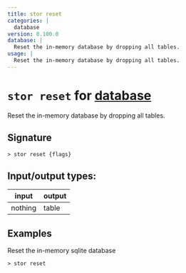 ```yaml
---
title: stor reset
categories: |
  database
version: 0.100.0
database: |
  Reset the in-memory database by dropping all tables.
usage: |
  Reset the in-memory database by dropping all tables.
---
```

<!-- This file is automatically generated. Please edit the command in https://github.com/nushell/nushell instead. -->

# `stor reset` for [database](/commands/categories/database.md)

<div class='command-title'>Reset the in-memory database by dropping all tables.</div>

## Signature

```> stor reset {flags} ```


## Input/output types:

| input   | output |
| ------- | ------ |
| nothing | table  |

## Examples

Reset the in-memory sqlite database
```nu
> stor reset

```
